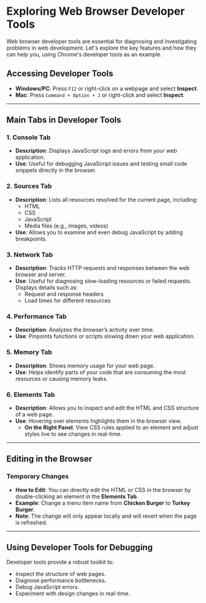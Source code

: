 # Exploring Web Browser Developer Tools

Web browser developer tools are essential for diagnosing and investigating problems in web development. Let's explore the key features and how they can help you, using Chrome's developer tools as an example.

## Accessing Developer Tools

- **Windows/PC**: Press `F12` or right-click on a webpage and select **Inspect**.
- **Mac**: Press `Command + Option + J` or right-click and select **Inspect**.

---

## Main Tabs in Developer Tools

### 1. **Console Tab**
- **Description**: Displays JavaScript logs and errors from your web application.
- **Use**: Useful for debugging JavaScript issues and testing small code snippets directly in the browser.

### 2. **Sources Tab**
- **Description**: Lists all resources resolved for the current page, including:
  - HTML
  - CSS
  - JavaScript
  - Media files (e.g., images, videos)
- **Use**: Allows you to examine and even debug JavaScript by adding breakpoints.

### 3. **Network Tab**
- **Description**: Tracks HTTP requests and responses between the web browser and server.
- **Use**: Useful for diagnosing slow-loading resources or failed requests. Displays details such as:
  - Request and response headers
  - Load times for different resources

### 4. **Performance Tab**
- **Description**: Analyzes the browser’s activity over time.
- **Use**: Pinpoints functions or scripts slowing down your web application.

### 5. **Memory Tab**
- **Description**: Shows memory usage for your web page.
- **Use**: Helps identify parts of your code that are consuming the most resources or causing memory leaks.

### 6. **Elements Tab**
- **Description**: Allows you to inspect and edit the HTML and CSS structure of a web page.
- **Use**: Hovering over elements highlights them in the browser view.
  - **On the Right Panel**: View CSS rules applied to an element and adjust styles live to see changes in real-time.

---

## Editing in the Browser

### Temporary Changes
- **How to Edit**: You can directly edit the HTML or CSS in the browser by double-clicking an element in the **Elements Tab**.
- **Example**: Change a menu item name from **Chicken Burger** to **Turkey Burger**.
- **Note**: The change will only appear locally and will revert when the page is refreshed.

---

## Using Developer Tools for Debugging

Developer tools provide a robust toolkit to:
- Inspect the structure of web pages.
- Diagnose performance bottlenecks.
- Debug JavaScript errors.
- Experiment with design changes in real-time.
